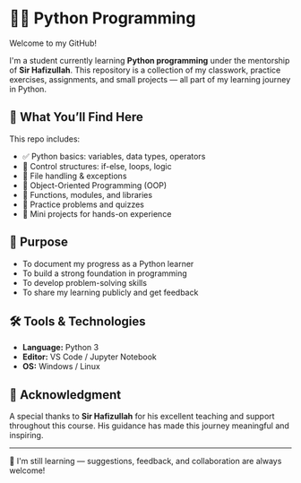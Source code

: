 # 👨‍🎓 Python Programming

Welcome to my GitHub!

I'm a student currently learning **Python programming** under the mentorship of **Sir Hafizullah**. This repository is a collection of my classwork, practice exercises, assignments, and small projects — all part of my learning journey in Python.

## 📘 What You’ll Find Here

This repo includes:

- ✅ Python basics: variables, data types, operators  
- 🔁 Control structures: if-else, loops, logic  
- 📂 File handling & exceptions  
- 🧱 Object-Oriented Programming (OOP)  
- 🧮 Functions, modules, and libraries  
- 🧠 Practice problems and quizzes  
- 🚀 Mini projects for hands-on experience  

## 🎯 Purpose

- To document my progress as a Python learner  
- To build a strong foundation in programming  
- To develop problem-solving skills  
- To share my learning publicly and get feedback

## 🛠 Tools & Technologies

- **Language:** Python 3  
- **Editor:** VS Code / Jupyter Notebook  
- **OS:** Windows / Linux  

## 🙏 Acknowledgment

A special thanks to **Sir Hafizullah** for his excellent teaching and support throughout this course. His guidance has made this journey meaningful and inspiring.

---

🧠 I'm still learning — suggestions, feedback, and collaboration are always welcome!
